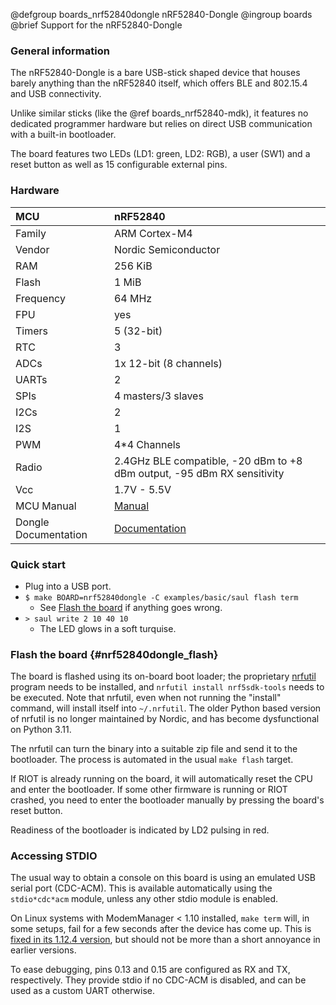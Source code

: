 @defgroup    boards_nrf52840dongle nRF52840-Dongle
@ingroup     boards
@brief       Support for the nRF52840-Dongle

### General information

The nRF52840-Dongle is a bare USB-stick shaped device that houses barely
anything than the nRF52840 itself, which offers BLE and 802.15.4 and USB
connectivity.

Unlike similar sticks (like the @ref boards_nrf52840-mdk), it features no
dedicated programmer hardware but relies on direct USB communication with a
built-in bootloader.

The board features two LEDs (LD1: green, LD2: RGB), a user (SW1) and a
reset button as well as 15 configurable external pins.

### Hardware

| MCU                   | nRF52840                                                                                                          |
|:--------------------- |:------------------------------------------------------------------------------------------------------------------|
| Family                | ARM Cortex-M4                                                                                                     |
| Vendor                | Nordic Semiconductor                                                                                              |
| RAM                   | 256 KiB                                                                                                           |
| Flash                 | 1 MiB                                                                                                             |
| Frequency             | 64 MHz                                                                                                            |
| FPU                   | yes                                                                                                               |
| Timers                | 5 (32-bit)                                                                                                        |
| RTC                   | 3                                                                                                                 |
| ADCs                  | 1x 12-bit (8 channels)                                                                                            |
| UARTs                 | 2                                                                                                                 |
| SPIs                  | 4 masters/3 slaves                                                                                                |
| I2Cs                  | 2                                                                                                                 |
| I2S                   | 1                                                                                                                 |
| PWM                   | 4*4 Channels                                                                                                      |
| Radio                 | 2.4GHz BLE compatible, -20 dBm to +8 dBm output, -95 dBm RX sensitivity                                           |
| Vcc                   | 1.7V - 5.5V                                                                                                       |
| MCU Manual            | [Manual](https://docs-be.nordicsemi.com/bundle/ps*nrf52840/attach/nRF52840*PS_v1.11.pdf)                          |
| Dongle Documentation  | [Documentation](https://docs.nordicsemi.com/bundle/ug*nrf52840*dongle/page/UG/nrf52840_Dongle/intro.html)         |

### Quick start

- Plug into a USB port.
- `$ make BOARD=nrf52840dongle -C examples/basic/saul flash term`
  - See [Flash the board](#nrf52840dongle_flash) if anything goes wrong.
- `> saul write 2 10 40 10`
  - The LED glows in a soft turquise.

### Flash the board {#nrf52840dongle_flash}

The board is flashed using its on-board boot loader; the proprietary
[nrfutil](https://www.nordicsemi.com/Products/Development-tools/nRF-Util) program needs to
be installed, and `nrfutil install nrf5sdk-tools` needs to be executed. Note
that nrfutil, even when not running the "install" command, will install itself
into `~/.nrfutil`. The older Python based version of nrfutil is no longer
maintained by Nordic, and has become dysfunctional on Python 3.11.

The nrfutil can turn the binary into a suitable zip file and send it to the
bootloader. The process is automated in the usual `make flash` target.

If RIOT is already running on the board, it will automatically reset the CPU and enter
the bootloader.
If some other firmware is running or RIOT crashed, you need to enter the bootloader
manually by pressing the board's reset button.

Readiness of the bootloader is indicated by LD2 pulsing in red.

### Accessing STDIO

The usual way to obtain a console on this board is using an emulated USB serial port (CDC-ACM).
This is available automatically using the `stdio*cdc*acm` module,
unless any other stdio module is enabled.

On Linux systems with ModemManager < 1.10 installed,
`make term` will, in some setups, fail for a few seconds after the device has come up.
This is [fixed in its 1.12.4 version](https://gitlab.freedesktop.org/mobile-broadband/ModemManager/issues/164),
but should not be more than a short annoyance in earlier versions.

To ease debugging,
pins 0.13 and 0.15 are configured as RX and TX, respectively.
They provide stdio if no CDC-ACM is disabled,
and can be used as a custom UART otherwise.
